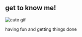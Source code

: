 ## get to know me!

![cute gif](https://media2.giphy.com/media/v1.Y2lkPTc5MGI3NjExamx4b2t2eGs4dnU5aWJ2cTAzdjVwd2xzb2NpM25jOHl3bDNhNGN5MSZlcD12MV9pbnRlcm5hbF9naWZfYnlfaWQmY3Q9Zw/99Jjtsas6KfV6/giphy.gif)

having fun and getting things done

